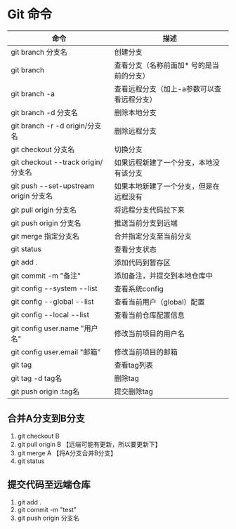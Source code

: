 
# Git 命令
|  命令                                |  描述                                    |
|--------------------------------------|-----------------------------------------|  
|git branch 分支名                      |  创建分支                               |
|git branch                            |  查看分支（名称前面加* 号的是当前的分支）  |
|git branch -a                         |  查看远程分支（加上-a参数可以查看远程分支）|
|git branch -d 分支名                   |  删除本地分支                           | 
|git branch -r -d origin/分支名         |  删除远程分支                           |
|git checkout 分支名                    |  切换分支                               |
|git checkout --track origin/分支名     |  如果远程新建了一个分支，本地没有该分支   |
|git push --set-upstream origin 分支名  |  如果本地新建了一个分支，但是在远程没有   |
|git pull origin 分支名                 |  将远程分支代码拉下来                    |
|git push origin 分支名                 |  推送当前分支到远端                      |
|git merge 指定分支名                   |  合并指定分支至当前分支                  |
|git status                             |  查看分支状态                           |
|git add .                              |  添加代码到暂存区                        |
|git commit -m "备注"                   |  添加备注，并提交到本地仓库中             |
|git config --system --list             |  查看系统config                         |
|git config --global --list             |  查看当前用户（global）配置              |
|git config --local --list              |  查看当前仓库配置信息                    |
|git config user.name "用户名"           | 修改当前项目的用户名                    |
|git config user.email "邮箱"            | 修改当前项目的邮箱                      |
|git tag                                |  查看tag列表                            |
|git tag -d tag名                       |  删除tag                                |
|git push origin :tag名                 |  提交删除tag                            |


## 合并A分支到B分支
1. git checkout B  
2. git pull origin B 【远端可能有更新，所以要更新下】
3. git merge A  【将A分支合并B分支】
4. git status

## 提交代码至远端仓库
1. git add .
2. git commit -m "test"
3. git push origin 分支名